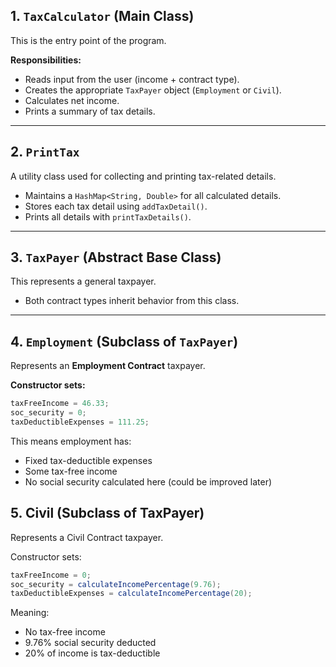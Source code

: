## 1. `TaxCalculator` (Main Class)

This is the entry point of the program.

**Responsibilities:**
- Reads input from the user (income + contract type).
- Creates the appropriate `TaxPayer` object (`Employment` or `Civil`).
- Calculates net income.
- Prints a summary of tax details.

---

## 2. `PrintTax`

A utility class used for collecting and printing tax-related details.

- Maintains a `HashMap<String, Double>` for all calculated details.
- Stores each tax detail using `addTaxDetail()`.
- Prints all details with `printTaxDetails()`.

---

## 3. `TaxPayer` (Abstract Base Class)

This represents a general taxpayer.

- Both contract types inherit behavior from this class.

---

## 4. `Employment` (Subclass of `TaxPayer`)

Represents an **Employment Contract** taxpayer.

**Constructor sets:**
```java
taxFreeIncome = 46.33;
soc_security = 0;
taxDeductibleExpenses = 111.25;
```


This means employment has:
- Fixed tax-deductible expenses
- Some tax-free income
- No social security calculated here (could be improved later)

## 5. Civil (Subclass of TaxPayer)

Represents a Civil Contract taxpayer.

Constructor sets:
```java
taxFreeIncome = 0;
soc_security = calculateIncomePercentage(9.76);
taxDeductibleExpenses = calculateIncomePercentage(20);
```

Meaning:
- No tax-free income
- 9.76% social security deducted
- 20% of income is tax-deductible
